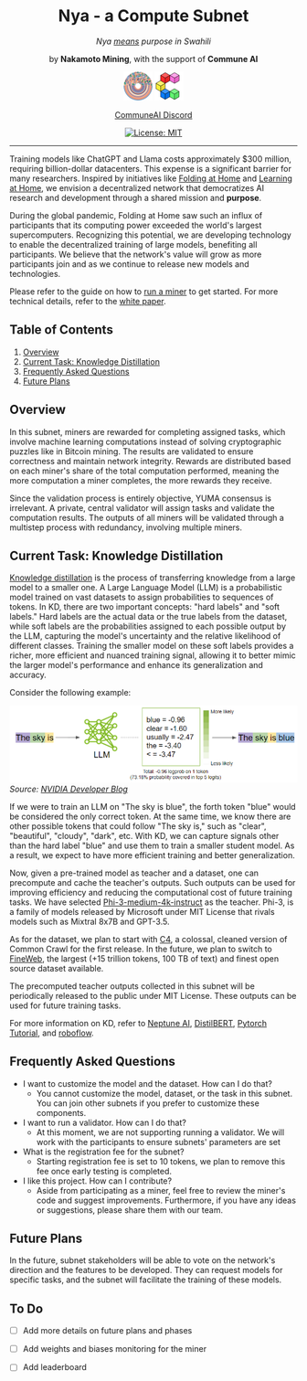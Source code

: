 <div align="center">

# **Nya - a Compute Subnet** <!-- omit in toc -->

*Nya [means](https://www.thebump.com/b/swahili-baby-names) purpose in Swahili*

by **Nakamoto Mining**, with the support of **Commune AI**

[![Nakamoto Mining](./assets/nakamoto_50px.png)](https://nakamotomining.ai/) [![Commune AI](./assets/communeai_50px.png)](https://communeai.org/)

[CommuneAI Discord](https://discord.gg/communeai) 


[![License: MIT](https://img.shields.io/badge/License-MIT-yellow.svg)](https://opensource.org/licenses/MIT) 

---
</div>

Training models like ChatGPT and Llama costs approximately $300 million, requiring billion-dollar datacenters. This expense is a significant barrier for many researchers. Inspired by initiatives like [Folding at Home](https://foldingathome.org/) and [Learning at Home](https://github.com/learning-at-home/hivemind), we envision a decentralized network that democratizes AI research and development through a shared mission and **purpose**. 

During the global pandemic, Folding at Home saw such an influx of participants that its computing power exceeded the world's largest supercomputers. Recognizing this potential, we are developing technology to enable the decentralized training of large models, benefiting all participants. We believe that the network's value will grow as more participants join and as we continue to release new models and technologies. 

Please refer to the guide on how to [run a miner](docs/run_a_miner.md) to get started. For more technical details, refer to the [white paper](docs/white_paper.md).

## Table of Contents

1. [Overview](#Overview)
2. [Current Task: Knowledge Distillation](#task)
3. [Frequently Asked Questions](#faq)
4. [Future Plans](#future)

## Overview

In this subnet, miners are rewarded for completing assigned tasks, which involve machine learning computations instead of solving cryptographic puzzles like in Bitcoin mining. The results are validated to ensure correctness and maintain network integrity. Rewards are distributed based on each miner's share of the total computation performed, meaning the more computation a miner completes, the more rewards they receive.


Since the validation process is entirely objective, YUMA consensus is irrelevant. A private, central validator will assign tasks and validate the computation results. The outputs of all miners will be validated through a multistep process with redundancy, involving multiple miners.

## Current Task: Knowledge Distillation <a name="task" />

[Knowledge distillation][kd] 
is the process of transferring knowledge from a large model to a smaller one. A Large Language Model (LLM) is a probabilistic model trained on vast datasets to assign probabilities to sequences of tokens. In KD, there are two important concepts: "hard labels" and "soft labels." Hard labels are the actual data or the true labels from the dataset, while soft labels are the probabilities assigned to each possible output by the LLM, capturing the model's uncertainty and the relative likelihood of different classes. Training the smaller model on these soft labels provides a richer, more efficient and nuanced training signal, allowing it to better mimic the larger model's performance and enhance its generalization and accuracy.

Consider the following example:

![LLM](./assets/llm_output.png)
*Source: [NVIDIA Developer Blog](https://developer.nvidia.com/blog/how-to-get-better-outputs-from-your-large-language-model/)*

If we were to train an LLM on "The sky is blue", the forth token "blue" would be considered the only correct token. At the same time, we know there are other possible tokens that could follow "The sky is," such as "clear", "beautiful", "cloudy", "dark", etc. With KD, we can capture signals other than the hard label "blue" and use them to train a smaller student model. As a result, we expect to have more efficient training and better generalization.

Now, given a pre-trained model as teacher and a dataset, one can precompute and cache the teacher's outputs. Such outputs can be used for improving efficiency and reducing the computational cost of future training tasks. We have selected [Phi-3-medium-4k-instruct](https://huggingface.co/microsoft/Phi-3-medium-4k-instruct) as the teacher. Phi-3, is a family of models released by Microsoft under MIT License that rivals models such as Mixtral 8x7B and GPT-3.5. 

As for the dataset, we plan to start with [C4](https://huggingface.co/datasets/allenai/c4), a colossal, cleaned version of Common Crawl for the first release. In the future, we plan to switch to [FineWeb](fineweb-blog), the largest (+15 trillion tokens, 100 TB of text) and finest open source dataset available.  

The precomputed teacher outputs collected in this subnet will be periodically released to the public under MIT License. These outputs can be used for future training tasks.

For more information on KD, refer to [Neptune AI](https://neptune.ai/blog/knowledge-distillation), [DistilBERT](https://arxiv.org/abs/1910.01108), [Pytorch Tutorial](https://pytorch.org/tutorials/beginner/knowledge_distillation_tutorial.html), and [roboflow](https://blog.roboflow.com/what-is-knowledge-distillation/).


## Frequently Asked Questions <a name="faq" />

- I want to customize the model and the dataset. How can I do that?
  + You cannot customize the model, dataset, or the task in this subnet. You can join other subnets if you prefer to customize these components. 
- I want to run a validator. How can I do that?
  + At this moment, we are not supporting running a validator. We will work with the participants to ensure subnets' parameters are set 
- What is the registration fee for the subnet?
  + Starting registration fee is set to 10 tokens, we plan to remove this fee once early testing is completed.
- I like this project. How can I contribute?
  + Aside from participating as a miner, feel free to review the miner's code and suggest improvements. Furthermore, if you have any ideas or suggestions, please share them with our team.

## Future Plans <a name="future" />

In the future, subnet stakeholders will be able to vote on the network's direction and the features to be developed. They can request models for specific tasks, and the subnet will facilitate the training of these models.

## To Do

- [ ] Add more details on future plans and phases
- [ ] Add weights and biases monitoring for the miner
- [ ] Add leaderboard


[swarm]: https://proceedings.mlr.press/v202/ryabinin23a/ryabinin23a.pdf
[zero]: https://arxiv.org/abs/1910.02054
[kd]: https://arxiv.org/abs/1503.02531
[fineweb-blog]: https://huggingface.co/spaces/HuggingFaceFW/blogpost-fineweb-v1


